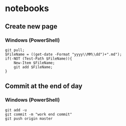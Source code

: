 # notebooks

## Create new page

### Windows (PowerShell)
```
git pull;
$FileName = ((get-date -Format "yyyy\\MM\\dd")+".md");
if(-NOT (Test-Path $FileName)){
    New-Item $FileName;
    git add $FileName;
}
```

## Commit at the end of day

### Windows (PowerShell)
```
git add -u
git commit -m "work end commit"
git push origin master
```
